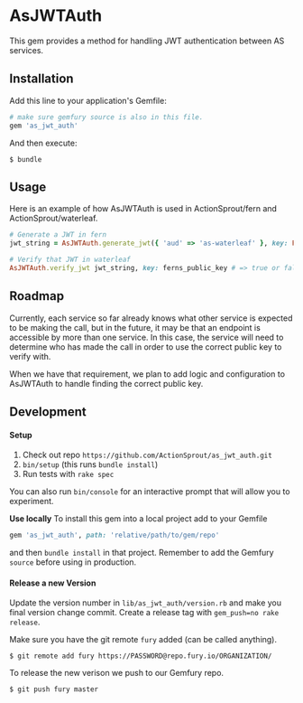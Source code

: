 # AsJWTAuth

This gem provides a method for handling JWT authentication between AS services.

## Installation

Add this line to your application's Gemfile:

```ruby
# make sure gemfury source is also in this file.
gem 'as_jwt_auth'
```

And then execute:

    $ bundle

## Usage

Here is an example of how AsJWTAuth is used in ActionSprout/fern and ActionSprout/waterleaf.

```ruby
# Generate a JWT in fern
jwt_string = AsJWTAuth.generate_jwt({ 'aud' => 'as-waterleaf' }, key: Fern.private_key)

# Verify that JWT in waterleaf
AsJWTAuth.verify_jwt jwt_string, key: ferns_public_key # => true or false
```

## Roadmap

Currently, each service so far already knows what other service is expected to
be making the call, but in the future, it may be that an endpoint is accessible
by more than one service. In this case, the service will need to determine who
has made the call in order to use the correct public key to verify with.

When we have that requirement, we plan to add logic and configuration to
AsJWTAuth to handle finding the correct public key.

## Development

#### Setup
1. Check out repo `https://github.com/ActionSprout/as_jwt_auth.git`
2. `bin/setup` (this runs `bundle install`)
3. Run tests with `rake spec`

You can also run `bin/console` for an interactive prompt that will allow you to experiment.

**Use locally**
To install this gem into a local project add to your Gemfile
```ruby
gem 'as_jwt_auth', path: 'relative/path/to/gem/repo'
```
and then `bundle install` in that project. Remember to add the Gemfury `source` before
using in production.

#### Release a new Version
Update the version number in `lib/as_jwt_auth/version.rb` and make you final version change commit.
Create a release tag with `gem_push=no rake release`.

Make sure you have the git remote `fury` added (can be called anything).

    $ git remote add fury https://PASSWORD@repo.fury.io/ORGANIZATION/


To release the new verison we push to our Gemfury repo.

    $ git push fury master
